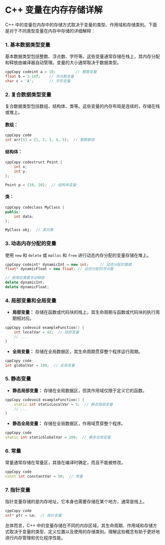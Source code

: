 #  C++ 变量在内存存储详解

C++ 中的变量在内存中的存储方式取决于变量的类型、作用域和存储类别。下面是对于不同类型变量在内存中存储的详细解释：

### 1. **基本数据类型变量**

基本数据类型包括整数、浮点数、字符等。这些变量通常存储在栈上，其内存分配和释放由编译器自动管理。变量的大小通常取决于数据类型。

```c++
cppCopy codeint a = 10;         // 整数变量
float b = 3.14f;    // 浮点数变量
char c = 'A';       // 字符变量
```

### 2. **复合数据类型变量**

复合数据类型包括数组、结构体、类等。这些变量的内存布局是连续的，存储在栈或堆上。

#### 数组：

```c++
cppCopy code
int arr[5] = {1, 2, 3, 4, 5};  // 整数数组
```

#### 结构体：

```c++
cppCopy codestruct Point {
    int x;
    int y;
};

Point p = {10, 20};  // 结构体变量
```

#### 类：

```c++
cppCopy codeclass MyClass {
public:
    int data;
};

MyClass obj;  // 类对象
```

### 3. **动态内存分配的变量**

使用 `new` 和 `delete` 或 `malloc` 和 `free` 进行动态内存分配的变量存储在堆上。

```c++
cppCopy codeint* dynamicInt = new int;     // 动态分配的整数
float* dynamicFloat = new float; // 动态分配的浮点数

// 使用后需要手动释放
delete dynamicInt;
delete dynamicFloat;
```

### 4. **局部变量和全局变量**

- **局部变量：** 存储在函数或代码块的栈上，其生命周期与函数或代码块的执行周期相对应。

```c++
cppCopy codevoid exampleFunction() {
    int localVar = 42;  // 局部变量
    // ...
}
```

- **全局变量：** 存储在全局数据区，其生命周期贯穿整个程序运行周期。

```c++
cppCopy code
int globalVar = 100;  // 全局变量
```

### 5. **静态变量**

- **静态局部变量：** 存储在全局数据区，但其作用域仅限于定义它的函数。

```c++
cppCopy codevoid exampleFunction() {
    static int staticLocalVar = 5;  // 静态局部变量
    // ...
}
```

- **静态全局变量：** 存储在全局数据区，作用域贯穿整个程序。

```c++
cppCopy code
static int staticGlobalVar = 200;  // 静态全局变量
```

### 6. **常量**

常量通常存储在常量区，其值在编译时确定，而且不能被修改。

```c++
cppCopy code
const int constantVar = 50;  // 常量
```

### 7. **指针变量**

指针变量存储的是内存地址，它本身也需要存储在某个地方，通常是栈上。

```c++
cppCopy code
int* ptr = &a;  // 指针变量
```

总体而言，C++ 中的变量存储在不同的内存区域，其生命周期、作用域和存储方式取决于变量的类型、定义位置以及使用的存储类别。理解这些概念有助于更好地进行内存管理和优化程序性能。